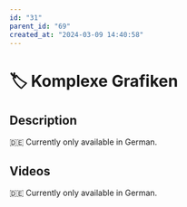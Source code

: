 ```yaml
---
id: "31"
parent_id: "69"
created_at: "2024-03-09 14:40:58"
---
```


# 🏷️ Komplexe Grafiken

## Description

🇩🇪 Currently only available in German.

## Videos

🇩🇪 Currently only available in German.
